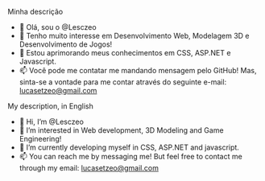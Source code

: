 Minha descrição
- 👋 Olá, sou o @Lesczeo
- 👀 Tenho muito interesse em Desenvolvimento Web, Modelagem 3D e Desenvolvimento de Jogos!
- 🌱 Estou aprimorando meus conhecimentos em CSS, ASP.NET e Javascript.
- 📫 Você pode me contatar me mandando mensagem pelo GitHub! Mas, sinta-se a vontade para me contar através do seguinte e-mail: lucasetzeo@gmail.com

My description, in English
- 👋 Hi, I’m @Lesczeo
- 👀 I’m interested in Web development, 3D Modeling and Game Engineering!
- 🌱 I’m currently developing myself in CSS, ASP.NET and javascript.
- 📫 You can reach me by messaging me! But feel free to contact me through my email: lucasetzeo@gmail.com
